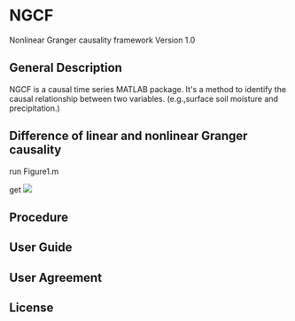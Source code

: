 # NGCF
Nonlinear Granger causality framework Version 1.0

## General Description

NGCF is a causal time series MATLAB package. 
It's a method to identify the causal relationship between two variables.
(e.g.,surface soil moisture and precipitation.) 

## Difference of linear and nonlinear Granger causality

run Figure1.m

get 
![](https://github.com/leelew/NGCF/blob/master/Figure/Figure1.png)

## Procedure

## User Guide

## User Agreement

## License




